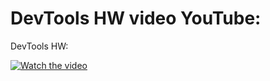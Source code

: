 DevTools HW video YouTube: 
=======
DevTools HW: 

[![Watch the video](https://github.com/nlinky/Group_22/raw/Devtools/mq1.png)](https://youtu.be/xuy0wTCIzkI)
